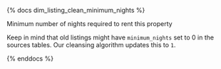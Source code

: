 {% docs dim_listing_clean_minimum_nights %}

Minimum number of nights required to rent this property

Keep in mind that old listings might have `minimum_nights` set to 0 in the sources tables. Our cleansing algorithm updates this to `1`.

{% enddocs %}